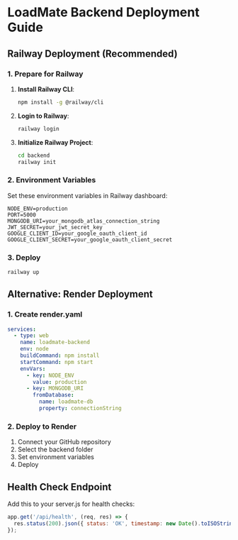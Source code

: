 # LoadMate Backend Deployment Guide

## Railway Deployment (Recommended)

### 1. Prepare for Railway

1. **Install Railway CLI**:
   ```bash
   npm install -g @railway/cli
   ```

2. **Login to Railway**:
   ```bash
   railway login
   ```

3. **Initialize Railway Project**:
   ```bash
   cd backend
   railway init
   ```

### 2. Environment Variables

Set these environment variables in Railway dashboard:

```env
NODE_ENV=production
PORT=5000
MONGODB_URI=your_mongodb_atlas_connection_string
JWT_SECRET=your_jwt_secret_key
GOOGLE_CLIENT_ID=your_google_oauth_client_id
GOOGLE_CLIENT_SECRET=your_google_oauth_client_secret
```

### 3. Deploy

```bash
railway up
```

## Alternative: Render Deployment

### 1. Create render.yaml

```yaml
services:
  - type: web
    name: loadmate-backend
    env: node
    buildCommand: npm install
    startCommand: npm start
    envVars:
      - key: NODE_ENV
        value: production
      - key: MONGODB_URI
        fromDatabase:
          name: loadmate-db
          property: connectionString
```

### 2. Deploy to Render

1. Connect your GitHub repository
2. Select the backend folder
3. Set environment variables
4. Deploy

## Health Check Endpoint

Add this to your server.js for health checks:

```javascript
app.get('/api/health', (req, res) => {
  res.status(200).json({ status: 'OK', timestamp: new Date().toISOString() });
});
```
